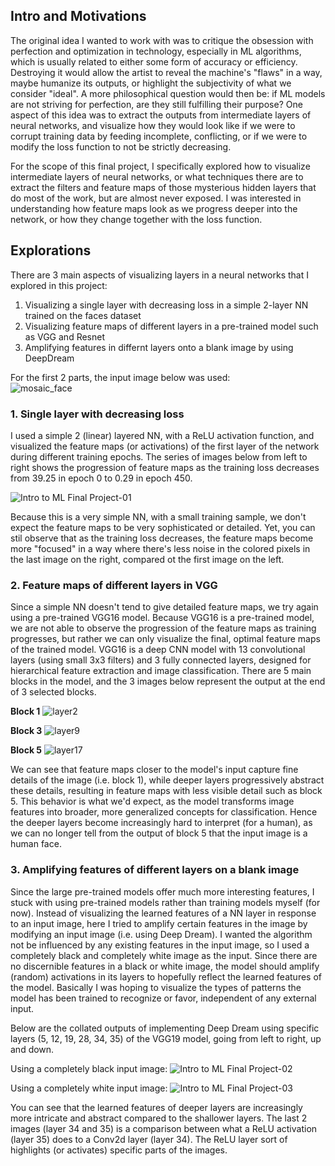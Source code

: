 ## Intro and Motivations

The original idea I wanted to work with was to critique the obsession with perfection and optimization in technology, especially in ML algorithms, which is usually related to either some form of accuracy or efficiency. Destroying it would allow the artist to reveal the machine's "flaws" in a way, maybe humanize its outputs, or highlight the subjectivity of what we consider "ideal". A more philosophical question would then be: if ML models are not striving for perfection, are they still fulfilling their purpose? One aspect of this idea was to extract the outputs from intermediate layers of neural networks, and visualize how they would look like if we were to corrupt training data by feeding incomplete, conflicting, or if we were to modify the loss function to not be strictly decreasing.

For the scope of this final project, I specifically explored how to visualize intermediate layers of neural networks, or what techniques there are to extract the filters and feature maps of those mysterious hidden layers that do most of the work, but are almost never exposed. I was interested in understanding how feature maps look as we progress deeper into the network, or how they change together with the loss function. 

## Explorations

There are 3 main aspects of visualizing layers in a neural networks that I explored in this project:  
1. Visualizing a single layer with decreasing loss in a simple 2-layer NN trained on the faces dataset
2. Visualizing feature maps of different layers in a pre-trained model such as VGG and Resnet
3. Amplifying features in differnt layers onto a blank image by using DeepDream

For the first 2 parts, the input image below was used:   
![mosaic_face](https://github.com/user-attachments/assets/63b9a6bb-c83a-4b51-b118-0f4a13021381)

### 1. Single layer with decreasing loss

I used a simple 2 (linear) layered NN, with a ReLU activation function, and visualized the feature maps (or activations) of the first layer of the network during different training epochs. The series of images below from left to right shows the progression of feature maps as the training loss decreases from 39.25 in epoch 0 to 0.29 in epoch 450.

![Intro to ML Final Project-01](https://github.com/user-attachments/assets/1568554f-b320-4026-9d90-610f8746ce00)

Because this is a very simple NN, with a small training sample, we don't expect the feature maps to be very sophisticated or detailed. Yet, you can stil observe that as the training loss decreases, the feature maps become more "focused" in a way where there's less noise in the colored pixels in the last image on the right, compared ot the first image on the left.

### 2. Feature maps of different layers in VGG
Since a simple NN doesn't tend to give detailed feature maps, we try again using a pre-trained VGG16 model. Because VGG16 is a pre-trained model, we are not able to observe the progression of the feature maps as training progresses, but rather we can only visualize the final, optimal feature maps of the trained model. VGG16 is a deep CNN model with 13 convolutional layers (using small 3x3 filters) and 3 fully connected layers, designed for hierarchical feature extraction and image classification. There are 5 main blocks in the model, and the 3 images below represent the output at the end of 3 selected blocks.

**Block 1**
![layer2](https://github.com/user-attachments/assets/95fa51dd-a443-4337-b8cf-15b638d5beaa)

**Block 3**
![layer9](https://github.com/user-attachments/assets/72d3024b-301b-4b89-bbc3-11e0d45d4ee6)

**Block 5**
![layer17](https://github.com/user-attachments/assets/5c72792c-9a1b-4a52-a249-0510a5294a39)

We can see that feature maps closer to the model's input capture fine details of the image (i.e. block 1), while deeper layers progressively abstract these details, resulting in feature maps with less visible detail such as block 5. This behavior is what we'd expect, as the model transforms image features into broader, more generalized concepts for classification. Hence the deeper layers become increasingly hard to interpret (for a human), as we can no longer tell from the output of block 5 that the input image is a human face.

### 3. Amplifying features of different layers on a blank image

Since the large pre-trained models offer much more interesting features, I stuck with using pre-trained models rather than training models myself (for now). Instead of visualizing the learned features of a NN layer in response to an input image, here I tried to amplify certain features in the image by modifying an input image (i.e. using Deep Dream). I wanted the algorithm not be influenced by any existing features in the input image, so I used a completely black and completely white image as the input. Since there are no discernible features in a black or white image, the model should amplify (random) activations in its layers to hopefully reflect the learned features of the model. Basically I was hoping to visualize the types of patterns the model has been trained to recognize or favor, independent of any external input. 

Below are the collated outputs of implementing Deep Dream using specific layers (5, 12, 19, 28, 34, 35) of the VGG19 model, going from left to right, up and down. 

Using a completely black input image:
![Intro to ML Final Project-02](https://github.com/user-attachments/assets/379d1577-8705-4b93-abc7-0a53344a8d67)

Using a completely white input image:
![Intro to ML Final Project-03](https://github.com/user-attachments/assets/eff5347c-d330-4ffc-b752-14743927ed3f)

You can see that the learned features of deeper layers are increasingly more intricate and abstract compared to the shallower layers. The last 2 images (layer 34 and 35) is a comparison between what a ReLU activation (layer 35) does to a Conv2d layer (layer 34). The ReLU layer sort of highlights (or activates) specific parts of the images. 

